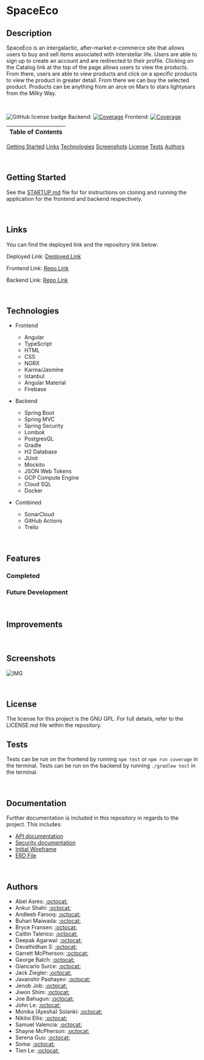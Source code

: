 # SpaceEco

## Description

SpaceEco is an intergalactic, after-market e-commerce site that allows users to buy and sell items associated with interstellar life. Users are able to sign up to create an account and are redirected to their profile. Clicking on the Catalog link at the top of the page allows users to view the products. From there, users are able to view products and click on a specific products to view the product in greater detail. From there we can buy the selected product. Products can be anything from an arce on Mars to stars lightyears from the Milky Way.

<br />

![GitHub license badge](https://img.shields.io/badge/license-GNU%20GPL-orange) Backend: [![Coverage](https://sonarcloud.io/api/project_badges/measure?project=Revature-SpaceEco_spaceeco-backend&metric=coverage)](https://sonarcloud.io/summary/new_code?id=Revature-SpaceEco_spaceeco-backend) Frontend: [![Coverage](https://sonarcloud.io/api/project_badges/measure?project=Revature-SpaceEco_spaceeco-frontend&metric=coverage)](https://sonarcloud.io/summary/new_code?id=Revature-SpaceEco_spaceeco-frontend)

Table of Contents |
----------------- |
[Getting Started](#Getting-Started)
[Links](#Links)
[Technologies](#Technologies)
[Screenshots](#Screenshots)
[License](#License)
[Tests](#Tests)
[Authors](#Authors)

<br />

## Getting Started

See the [STARTUP.md](./STARTUP.md) file for for instructions on cloning and running the application for the frontend and backend respectively.

<br />

## Links

You can find the deployed link and the repository link below:

Deployed Link: [Deployed Link]()

Frontend Link: [Repo Link](https://github.com/Revature-SpaceEco/spaceeco-frontend)

Backend Link: [Repo Link](https://github.com/Revature-SpaceEco/spaceeco-backend)

<br />

## Technologies

-  Frontend
   -  Angular
   -  TypeScript
   -  HTML
   -  CSS
   -  NGRX
   -  Karma/Jasmine
   -  Istanbul
   -  Angular Material
   -  Firebase

-  Backend
   -  Spring Boot
   -  Spring MVC
   -  Spring Security
   -  Lombok
   -  PostgresQL
   -  Gradle
   -  H2 Database
   -  JUnit
   -  Mockito
   -  JSON Web Tokens
   -  GCP Compute Engine
   -  Cloud SQL
   -  Docker

-  Combined
   -  SonarCloud
   -  GitHub Actions
   -  Trello

<br />

## Features

### Completed

### Future Development

<br />

## Improvements


<br />

## Screenshots

![IMG](./assets/images/SpaceEco-screenshot.png)

<br />

## License

The license for this project is the GNU GPL. For full details, refer to the LICENSE.md file within the repository.

## Tests

Tests can be run on the frontend by running `npm test` or `npm run coverage` in the terminal. Tests can be run on the backend by running `./gradlew test` in the terminal.

<br />

## Documentation

Further documentation is included in this repository in regards to the project. This includes:

-  [API documentation](./Endpoints/API.md)
-  [Security documentation](./SECURITY.md)
-  [Initial Wireframe](./Space_Eco_Wireframe.pdf)
-  [ERD File](./Space_Eco_ERD.PNG)

<br />

## Authors

-  Abel Asres: [:octocat:](https://github.com/abelAsres)
-  Ankur Shahi: [:octocat:](https://github.com/ankurshahi80)
-  Andleeb Farooq: [:octocat:](https://github.com/cerafinn)
-  Buhari Maiwada: [:octocat:](https://github.com/Bsoftmaewada)
-  Bryce Fransen: [:octocat:](https://github.com/bryce-f)
-  Caitlin Talerico: [:octocat:](https://github.com/cait-tal)
-  Deepak Agarwal: [:octocat:](https://github.com/dennisagarwal)
-  Devathidhan S: [:octocat:](https://github.com/DevaGitLearner)
-  Garrett McPherson: [:octocat:](https://github.com/akalink)
-  George Balch: [:octocat:](https://github.com/polydin)
-  Giancarlo Surce: [:octocat:](https://github.com/Gizu007)
-  Jack Ziegler: [:octocat:](https://github.com/wumby)
-  Javanshir Pashayev: [:octocat:](https://github.com/jpashayev)
-  Jenob Job: [:octocat:](https://github.com/jenobpj)
-  Jiwon Shim: [:octocat:](https://github.com/jshim0209)
-  Joe Bahugun: [:octocat:](https://github.com/jbahugun)
-  John Le: [:octocat:](https://github.com/kh-nguyen-le)
-  Monika (Ayesha) Solanki: [:octocat:](https://github.com/)
-  Nikiloi Ellis: [:octocat:](https://github.com/)
-  Samuel Valencia: [:octocat:](https://github.com/SamuelVZ)
-  Shayne McPherson: [:octocat:](https://github.com/shaynemcp)
-  Serena Guo: [:octocat:](https://github.com/siyanguo)
-  Soma: [:octocat:](https://github.com/soma-jan)
-  Tien Le: [:octocat:](https://github.com/tientle84)


<br />

